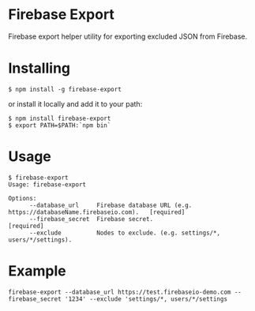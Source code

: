 # Firebase Export

Firebase export helper utility for exporting excluded JSON from Firebase. 

# Installing

```
$ npm install -g firebase-export
```

or install it locally and add it to your path:

```
$ npm install firebase-export
$ export PATH=$PATH:`npm bin`
```

# Usage

```
$ firebase-export
Usage: firebase-export

Options:
      --database_url     Firebase database URL (e.g. https://databaseName.firebaseio.com).   [required]
      --firebase_secret  Firebase secret.                                                    [required]
      --exclude          Nodes to exclude. (e.g. settings/*, users/*/settings).
```

# Example 

```
firebase-export --database_url https://test.firebaseio-demo.com --firebase_secret '1234' --exclude 'settings/*, users/*/settings
```